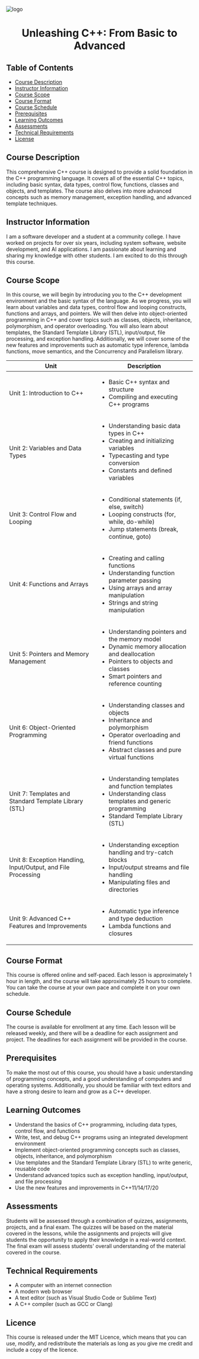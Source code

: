 ![logo](https://user-images.githubusercontent.com/96206184/211674640-5d2084bb-3c57-4c06-b118-b35858e27715.png)



<h1 align="center">Unleashing C++: From Basic to Advanced</h1>

<h2>Table of Contents</h2>
<ul>

<li><a href="#course-description">Course Description</a></li>

<li><a href="#instructor-information">Instructor Information</a></li>

<li><a href="#course-scope">Course Scope</a></li>

<li><a href="#course-format">Course Format</a></li>

<li><a href="#course-schedule">Course Schedule</a></li>

<li><a href="#prerequisites">Prerequisites</a></li>

<li><a href="#learning-outcomes">Learning Outcomes</a></li>

<li><a href="#assessments">Assessments</a></li>

<li><a href="#technical-requirements">Technical Requirements</a></li>
  
<li><a href="#license">License</a></li>

</ul>



<h2 id="course-description">Course Description</h2>

<p>This comprehensive C++ course is designed to provide a solid foundation in the C++ programming language. It covers all of the essential C++ topics, including basic syntax, data types, control flow, functions, classes and objects, and templates. The course also delves into more advanced concepts such as memory management, exception handling, and advanced template techniques.</p>



<h2 id="instructor-information">Instructor Information</h2>

<p>I am a software developer and a student at a community college. I have worked on projects for over six years, including system software, website development, and AI applications. I am passionate about learning and sharing my knowledge with other students. I am excited to do this through this course.</p>



<h2 id="course-scope">Course Scope</h2>

<p>In this course, we will begin by introducing you to the C++ development environment and the basic syntax of the language. As we progress, you will learn about variables and data types, control flow and looping constructs, functions and arrays, and pointers. We will then delve into object-oriented programming in C++ and cover topics such as classes, objects, inheritance, polymorphism, and operator overloading. You will also learn about templates, the Standard Template Library (STL), input/output, file processing, and exception handling. Additionally, we will cover some of the new features and improvements such as automatic type inference, lambda functions, move semantics, and the Concurrency and Parallelism library.</p>

<table align="center" width="100%">
<thead>
  <tr>
    <th>Unit</th>
    <th>Description</th>
  </tr>
</thead>
<tbody>
  <tr>
    <td>Unit 1: Introduction to C++</td>
    <td>
      <ul>
        <li>Basic C++ syntax and structure</li>
        <li>Compiling and executing C++ programs</li>
      </ul>
    </td>
  </tr>
  <tr>
    <td>Unit 2: Variables and Data Types</td>
    <td>
      <ul>
        <li>Understanding basic data types in C++</li>
        <li>Creating and initializing variables</li>
        <li>Typecasting and type conversion</li>
        <li>Constants and defined variables</li>
      </ul>
    </td>
  </tr>
  <tr>
  <td>Unit 3: Control Flow and Looping</td>
  <td>
    <ul>
      <li>Conditional statements (if, else, switch)</li>
      <li>Looping constructs (for, while, do-while)</li>
      <li>Jump statements (break, continue, goto)</li>
    </ul>
  </td>
</tr>
<tr>
  <td>Unit 4: Functions and Arrays</td>
  <td>
    <ul>
      <li>Creating and calling functions</li>
      <li>Understanding function parameter passing</li>
      <li>Using arrays and array manipulation</li>
      <li>Strings and string manipulation</li>
    </ul>
  </td>
</tr>
<tr>
  <td>Unit 5: Pointers and Memory Management</td>
  <td>
    <ul>
      <li>Understanding pointers and the memory model</li>
      <li>Dynamic memory allocation and deallocation</li>
      <li>Pointers to objects and classes</li>
      <li>Smart pointers and reference counting</li>
    </ul>
  </td>
</tr>
<tr>
  <td>Unit 6: Object-Oriented Programming</td>
  <td>
    <ul>
      <li>Understanding classes and objects</li>
      <li>Inheritance and polymorphism</li>
      <li>Operator overloading and friend functions</li>
      <li>Abstract classes and pure virtual functions</li>
</ul>
  </td>
</tr>
<tr>
  <td>Unit 7: Templates and Standard Template Library (STL)</td>
  <td>
    <ul>
      <li>Understanding templates and function templates</li>
      <li>Understanding class templates and generic programming</li>
      <li>Standard Template Library (STL)</li>
    </ul>
  </td>
</tr>
<tr>
  <td>Unit 8: Exception Handling, Input/Output, and File Processing</td>
  <td>
    <ul>
      <li>Understanding exception handling and try-catch blocks</li>
      <li>Input/output streams and file handling</li>
      <li>Manipulating files and directories</li>
    </ul>
  </td>
</tr>
<tr>
  <td>Unit 9: Advanced C++ Features and Improvements</td>
  <td>
    <ul>
      <li>Automatic type inference and type deduction</li>
      <li>Lambda functions and closures</li>
    </ul>
  </td>
</tr>
</tbody>

</table>




<h2 id="course-format">Course Format</h2>

<p>This course is offered online and self-paced. Each lesson is approximately 1 hour in length, and the course will take approximately 25 hours to complete. You can take the course at your own pace and complete it on your own schedule.</p>



<h2 id="course-schedule">Course Schedule</h2>

<p>The course is available for enrollment at any time. Each lesson will be released weekly, and there will be a deadline for each assignment and project. The deadlines for each assignment will be provided in the course.</p>

<h2 id="prerequisites">Prerequisites</h2>

<p>To make the most out of this course, you should have a basic understanding of programming concepts, and a good understanding of computers and operating systems. Additionally, you should be familiar with text editors and have a strong desire to learn and grow as a C++ developer.</p>



<h2 id="learning-outcomes">Learning Outcomes</h2>

<ul>

  <li>Understand the basics of C++ programming, including data types, control flow, and functions</li>

  <li>Write, test, and debug C++ programs using an integrated development environment</li>

  <li>Implement object-oriented programming concepts such as classes, objects, inheritance, and polymorphism</li>

  <li>Use templates and the Standard Template Library (STL) to write generic, reusable code</li>

  <li>Understand advanced topics such as exception handling, input/output, and file processing</li>

  <li>Use the new features and improvements in C++11/14/17/20</li>

</ul>

<h2 id="assessments">Assessments</h2>

<p>Students will be assessed through a combination of quizzes, assignments, projects, and a final exam. The quizzes will be based on the material covered in the lessons, while the assignments and projects will give students the opportunity to apply their knowledge in a real-world context. The final exam will assess students' overall understanding of the material covered in the course.</p>



<h2 id="technical-requirements">Technical Requirements</h2>

<ul>

  <li>A computer with an internet connection</li>

  <li>A modern web browser</li>

  <li>A text editor (such as Visual Studio Code or Sublime Text)</li>

  <li>A C++ compiler (such as GCC or Clang)</li>

</ul>

<h2 id="license">Licence</h2>



<p>This course is released under the MIT Licence, which means that you can use, modify, and redistribute the materials as long as you give me credit and include a copy of the licence.</p>

